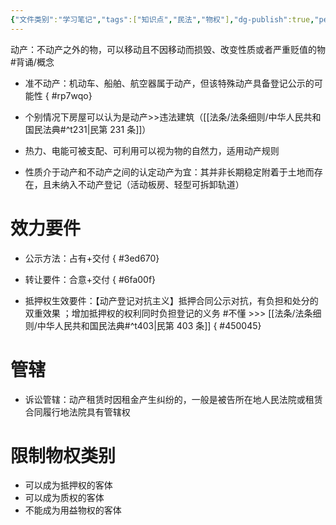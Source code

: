 ```yaml
---
{"文件类别":"学习笔记","tags":["知识点","民法","物权"],"dg-publish":true,"permalink":"/学习笔记studyup/知识点cheese/动产/","dgPassFrontmatter":true,"created":"2024-09-29T08:52:49.481+08:00","updated":"2024-10-23T22:08:53.854+08:00"}
---
```


动产：不动产之外的物，可以移动且不因移动而损毁、改变性质或者严重贬值的物 #背诵/概念 
- 准不动产：机动车、船舶、航空器属于动产，但该特殊动产具备登记公示的可能性
{ #rp7wqo}

- 个别情况下房屋可以认为是动产>>违法建筑（[[法条/法条细则/中华人民共和国民法典#^t231\|民第 231 条]]）
- 热力、电能可被支配、可利用可以视为物的自然力，适用动产规则
- 性质介于动产和不动产之间的认定动产为宜：其并非长期稳定附着于土地而存在，且未纳入不动产登记（活动板房、轻型可拆卸轨道）
# 效力要件
- 公示方法：占有+交付
{ #3ed670}

- 转让要件：合意+交付
{ #6fa00f}

- 抵押权生效要件：【动产登记对抗主义】抵押合同公示对抗，有负担和处分的双重效果 ；增加抵押权的权利同时负担登记的义务 #不懂 >>> [[法条/法条细则/中华人民共和国民法典#^t403\|民第 403 条]]
{ #450045}

# 管辖
- 诉讼管辖：动产租赁时因租金产生纠纷的，一般是被告所在地人民法院或租赁合同履行地法院具有管辖权
# 限制物权类别
- 可以成为抵押权的客体
- 可以成为质权的客体
- 不能成为用益物权的客体